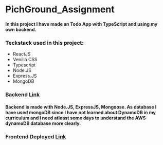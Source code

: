 # PichGround_Assignment
#### In this project I have made an Todo App with TypeScript and using my own backend.
### Teckstack used in this project:
- ReactJS
- Venilla CSS
- Typescript
- Node.JS
- Express.JS
- MongoDB

### Backend [Link](https://fierce-eyrie-70853.herokuapp.com/)
#### Backend is made with Node.JS, ExpressJS, Mongoose. As database I have used mongoDB since I have not learned about DynamoDB in my curriculum and I need atleast some days to understand the AWS dynamoDB database more clearly.
### Frontend Deployed [Link](https://charming-capybara-28a6fa.netlify.app/)
